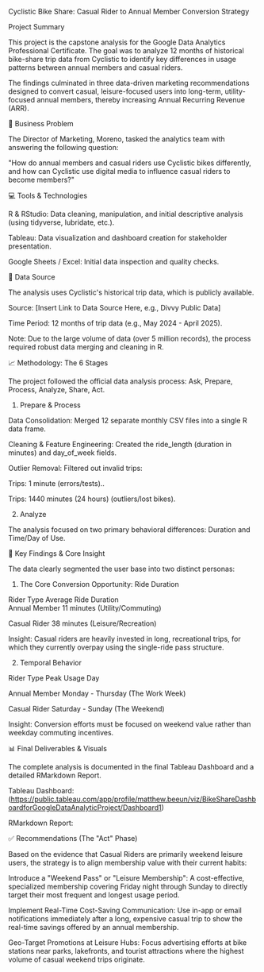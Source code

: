 Cyclistic Bike Share: Casual Rider to Annual Member Conversion Strategy

Project Summary

This project is the capstone analysis for the Google Data Analytics Professional Certificate. The goal was to analyze 12 months of historical bike-share trip data from Cyclistic to identify key differences in usage patterns between annual members and casual riders.

The findings culminated in three data-driven marketing recommendations designed to convert casual, leisure-focused users into long-term, utility-focused annual members, thereby increasing Annual Recurring Revenue (ARR).

🎯 Business Problem

The Director of Marketing, Moreno, tasked the analytics team with answering the following question:

"How do annual members and casual riders use Cyclistic bikes differently, and how can Cyclistic use digital media to influence casual riders to become members?"

💻 Tools & Technologies

R & RStudio: Data cleaning, manipulation, and initial descriptive analysis (using tidyverse, lubridate, etc.).

Tableau: Data visualization and dashboard creation for stakeholder presentation.

Google Sheets / Excel: Initial data inspection and quality checks.

💾 Data Source

The analysis uses Cyclistic's historical trip data, which is publicly available.

Source: [Insert Link to Data Source Here, e.g., Divvy Public Data]

Time Period: 12 months of trip data (e.g., May 2024 - April 2025).

Note: Due to the large volume of data (over 5 million records), the process required robust data merging and cleaning in R.

📈 Methodology: The 6 Stages

The project followed the official data analysis process: Ask, Prepare, Process, Analyze, Share, Act.

1. Prepare & Process

Data Consolidation: Merged 12 separate monthly CSV files into a single R data frame.

Cleaning & Feature Engineering: Created the ride_length (duration in minutes) and day_of_week fields.

Outlier Removal: Filtered out invalid trips:

Trips: 1 minute (errors/tests)..

Trips: 1440 minutes (24 hours) (outliers/lost bikes).

2. Analyze

The analysis focused on two primary behavioral differences: Duration and Time/Day of Use.

🔑 Key Findings & Core Insight

The data clearly segmented the user base into two distinct personas:

1. The Core Conversion Opportunity: Ride Duration

Rider Type         Average Ride Duration             
Annual Member      11 minutes (Utility/Commuting)

Casual Rider       38 minutes (Leisure/Recreation)

Insight: Casual riders are heavily invested in long, recreational trips, for which they currently overpay using the single-ride pass structure.

2. Temporal Behavior

Rider Type            Peak Usage Day

Annual Member         Monday - Thursday (The Work Week)

Casual Rider          Saturday - Sunday (The Weekend)

Insight: Conversion efforts must be focused on weekend value rather than weekday commuting incentives.

📊 Final Deliverables & Visuals

The complete analysis is documented in the final Tableau Dashboard and a detailed RMarkdown Report.

Tableau Dashboard: (https://public.tableau.com/app/profile/matthew.beeun/viz/BikeShareDashboardforGoogleDataAnalyticProject/Dashboard1)

RMarkdown Report: 

✅ Recommendations (The "Act" Phase)

Based on the evidence that Casual Riders are primarily weekend leisure users, the strategy is to align membership value with their current habits:

Introduce a "Weekend Pass" or "Leisure Membership": A cost-effective, specialized membership covering Friday night through Sunday to directly target their most frequent and longest usage period.

Implement Real-Time Cost-Saving Communication: Use in-app or email notifications immediately after a long, expensive casual trip to show the real-time savings offered by an annual membership.

Geo-Target Promotions at Leisure Hubs: Focus advertising efforts at bike stations near parks, lakefronts, and tourist attractions where the highest volume of casual weekend trips originate.
